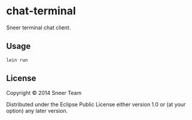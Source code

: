 # chat-terminal

Sneer terminal chat client.

## Usage

    lein run

## License

Copyright © 2014 Sneer Team

Distributed under the Eclipse Public License either version 1.0 or (at
your option) any later version.
